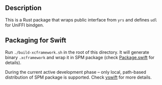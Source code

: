 ## Description

This is a Rust package that wraps public interface from `yrs` and defines `udl` for UniFFI bindgen.

## Packaging for Swift

Run `./build-xcframework.sh` in the root of this directory. It will generate binary `.xcframework` and wrap it in SPM package (check [Package.swift](https://github.com/y-crdt/y-uniffi/blob/main/lib/Package.swift) for details).

During the current active development phase – only local, path-based distribution of SPM package is supported. Check [yswift](https://github.com/y-crdt/y-uniffi/tree/main/yswift) for more details.

